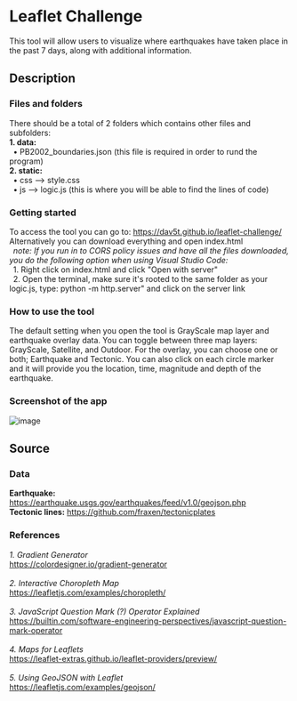 
# Leaflet Challenge
This tool will allow users to visualize where earthquakes have taken place in the past 7 days, along with additional information.

## Description

### Files and folders
There should be a total of 2 folders which contains other files and subfolders:
<br>**1. data:**
<br>&ensp;• PB2002_boundaries.json (this file is required in order to rund the program)
<br>**2. static:**
<br>&ensp;• css --> style.css
<br>&ensp;• js --> logic.js (this is where you will be able to find the lines of code)

### Getting started
To access the tool you can go to: https://dav5t.github.io/leaflet-challenge/
<br> Alternatively you can download everything and open index.html
<br>&ensp;*note: If you run in to CORS policy issues and have all the files downloaded, you do the following option when using Visual Studio Code:*
<br>&ensp;1. Right click on index.html and click "Open with server"
<br>&ensp;2. Open the terminal, make sure it's rooted to the same folder as your logic.js, type: python -m http.server" and click on the server link 

### How to use the tool
The default setting when you open the tool is GrayScale map layer and earthquake overlay data. You can toggle between three map layers: GrayScale, Satellite, and Outdoor. For the overlay, you can choose one or both; Earthquake and Tectonic. You can also click on each circle marker and it will provide you the location, time, magnitude and depth of the earthquake. 

### Screenshot of the app
![image](https://github.com/Dav5T/leaflet-challenge/assets/130593953/aeea79c1-9669-410d-ae58-7229a17df692)


## Source
### Data
**Earthquake:** https://earthquake.usgs.gov/earthquakes/feed/v1.0/geojson.php
<br>**Tectonic lines:** https://github.com/fraxen/tectonicplates
<br>

### References
*1. Gradient Generator*
<br>https://colordesigner.io/gradient-generator
<br>
<br>*2. Interactive Choropleth Map*
<br>https://leafletjs.com/examples/choropleth/
<br>
<br>*3. JavaScript Question Mark (?) Operator Explained*
<br>https://builtin.com/software-engineering-perspectives/javascript-question-mark-operator
<br>
<br>*4. Maps for Leaflets*
<br>https://leaflet-extras.github.io/leaflet-providers/preview/
<br>
<br>*5. Using GeoJSON with Leaflet*
<br>https://leafletjs.com/examples/geojson/












